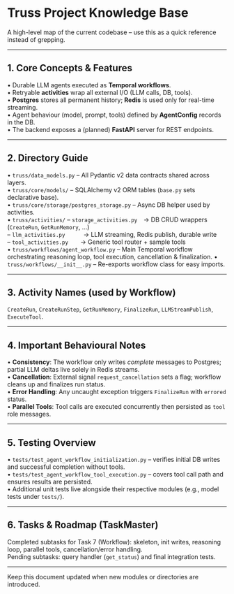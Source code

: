 # Truss Project Knowledge Base

A high-level map of the current codebase – use this as a quick reference instead of grepping.

---

## 1. Core Concepts & Features

• Durable LLM agents executed as **Temporal workflows**.  
• Retryable **activities** wrap all external I/O (LLM calls, DB, tools).  
• **Postgres** stores all permanent history; **Redis** is used only for real-time streaming.  
• Agent behaviour (model, prompt, tools) defined by **AgentConfig** records in the DB.  
• The backend exposes a (planned) **FastAPI** server for REST endpoints.

---

## 2. Directory Guide

• `truss/data_models.py` – All Pydantic v2 data contracts shared across layers.  
• `truss/core/models/` – SQLAlchemy v2 ORM tables (`base.py` sets declarative base).  
• `truss/core/storage/postgres_storage.py` – Async DB helper used by activities.  
• `truss/activities/`
  – `storage_activities.py` → DB CRUD wrappers (`CreateRun`, `GetRunMemory`, …)  
  – `llm_activities.py`   → LLM streaming, Redis publish, durable write  
  – `tool_activities.py`  → Generic tool router + sample tools  
• `truss/workflows/agent_workflow.py` – Main Temporal workflow orchestrating reasoning loop, tool execution, cancellation & finalization.
• `truss/workflows/__init__.py` – Re-exports workflow class for easy imports.

---

## 3. Activity Names (used by Workflow)

`CreateRun`, `CreateRunStep`, `GetRunMemory`, `FinalizeRun`, `LLMStreamPublish`, `ExecuteTool`.

---

## 4. Important Behavioural Notes

• **Consistency**: The workflow only writes *complete* messages to Postgres; partial LLM deltas live solely in Redis streams.  
• **Cancellation**: External signal `request_cancellation` sets a flag; workflow cleans up and finalizes run status.  
• **Error Handling**: Any uncaught exception triggers `FinalizeRun` with `errored` status.  
• **Parallel Tools**: Tool calls are executed concurrently then persisted as `tool` role messages.

---

## 5. Testing Overview

• `tests/test_agent_workflow_initialization.py` – verifies initial DB writes and successful completion without tools.  
• `tests/test_agent_workflow_tool_execution.py` – covers tool call path and ensures results are persisted.  
• Additional unit tests live alongside their respective modules (e.g., model tests under `tests/`).

---

## 6. Tasks & Roadmap (TaskMaster)

Completed subtasks for Task 7 (Workflow): skeleton, init writes, reasoning loop, parallel tools, cancellation/error handling.  
Pending subtasks: query handler (`get_status`) and final integration tests.

---

Keep this document updated when new modules or directories are introduced. 
